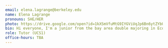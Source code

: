 ```yaml
---
email: elena.lagrange@berkeley.edu
name: Elena Lagrange
pronouns: SHE/HER
photo: https://drive.google.com/open?id=1kXSmVfuMtG9IYGViUqJp6Bn6ytZYbUKf
bio: Hi everyone, I'm a junior from the bay area double majoring in Economics and Data Science. I love traveling, R&B music, sunsets, exploring new bookstores or restaurants, and I'm a big cappuccino enthusiast :)
role: Tutor (UCS1)
office-hours: TBA
---
```

